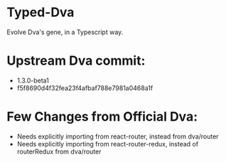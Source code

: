 # Typed-Dva
Evolve Dva's gene, in a Typescript way.

# Upstream Dva commit: 
* 1.3.0-beta1
* f5f8690d4f32fea23f4afbaf788e7981a0468a1f

# Few Changes from Official Dva:
* Needs explicitly importing from react-router, instead from dva/router
* Needs explicitly importing from react-router-redux, instead of routerRedux from dva/router